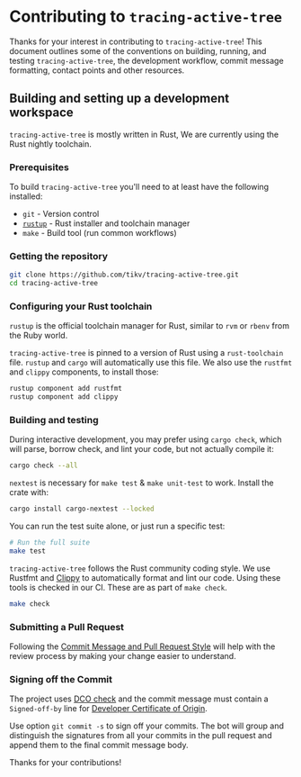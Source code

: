 # Contributing to `tracing-active-tree`

Thanks for your interest in contributing to `tracing-active-tree`! This document outlines some of the conventions on building, running, and testing `tracing-active-tree`, the development workflow, commit message formatting, contact points and other resources.

## Building and setting up a development workspace

`tracing-active-tree` is mostly written in Rust, We are currently using the Rust nightly toolchain.

### Prerequisites

To build `tracing-active-tree` you'll need to at least have the following installed:

* `git` - Version control
* [`rustup`](https://rustup.rs/) - Rust installer and toolchain manager
* `make` - Build tool (run common workflows)

### Getting the repository

```bash
git clone https://github.com/tikv/tracing-active-tree.git
cd tracing-active-tree
```

### Configuring your Rust toolchain

`rustup` is the official toolchain manager for Rust, similar to `rvm` or `rbenv` from the Ruby world.

`tracing-active-tree` is pinned to a version of Rust using a `rust-toolchain` file. `rustup` and `cargo` will automatically use this file. We also use the `rustfmt` and `clippy` components, to install those:

```bash
rustup component add rustfmt
rustup component add clippy
```

### Building and testing

During interactive development, you may prefer using `cargo check`, which will parse, borrow check, and lint your code, but not actually compile it:

```bash
cargo check --all
```

`nextest` is necessary for `make test` & `make unit-test` to work. Install the crate with:

```bash
cargo install cargo-nextest --locked
```

You can run the test suite alone, or just run a specific test:

```bash
# Run the full suite
make test
```

`tracing-active-tree` follows the Rust community coding style. We use Rustfmt and [Clippy](https://github.com/Manishearth/rust-clippy) to automatically format and lint our code. Using these tools is checked in our CI. These are as part of `make check`.

```bash
make check
```

### Submitting a Pull Request

Following the [Commit Message and Pull Request Style](https://github.com/pingcap/community/blob/master/contributors/commit-message-pr-style.md) will help with the review process by making your change easier to understand.

### Signing off the Commit

The project uses [DCO check](https://github.com/probot/dco#how-it-works) and the commit message must contain a `Signed-off-by` line for [Developer Certificate of Origin](https://developercertificate.org/).

Use option `git commit -s` to sign off your commits. The bot will group and distinguish the signatures from all your commits in the pull request and append them to the final commit message body.

Thanks for your contributions!
